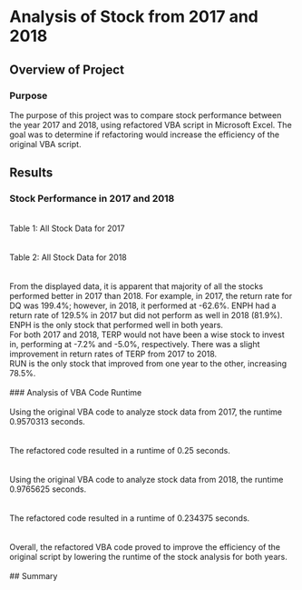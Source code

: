 # Analysis of Stock from 2017 and 2018

## Overview of Project

### Purpose
The purpose of this project was to compare stock performance between the year 2017 and 2018, using refactored VBA script in Microsoft Excel. The goal was to determine if refactoring would increase the efficiency of the original VBA script.
<br>
## Results
### Stock Performance in 2017 and 2018
<br>
Table 1: All Stock Data for 2017
<br>

<br>
<br>
Table 2: All Stock Data for 2018
<br>

<br>
<br>
From the displayed data, it is apparent that majority of all the stocks performed better in 2017 than 2018. For example, in 2017, the return rate for DQ was 199.4%; however, in 2018, it performed at -62.6%. ENPH had a return rate of 129.5% in 2017 but did not perform as well in 2018 (81.9%). ENPH is the only stock that performed well in both years. 
<br>
For both 2017 and 2018, TERP would not have been a wise stock to invest in, performing at -7.2% and -5.0%, respectively. There was a slight improvement in return rates of TERP from 2017 to 2018.
<br>
RUN is the only stock that improved from one year to the other, increasing 78.5%.
<br>
<br>
### Analysis of VBA Code Runtime
<br>
<br>
Using the original VBA code to analyze stock data from 2017, the runtime 0.9570313 seconds.
<br>

<br>
<br>
The refactored code resulted in a runtime of 0.25 seconds.
<br>

<br>
<br>
Using the original VBA code to analyze stock data from 2018, the runtime 0.9765625 seconds. 
<br>

<br>
<br>
The refactored code resulted in a runtime of 0.234375 seconds.
<br>

<br>
<br>
Overall, the refactored VBA code proved to improve the efficiency of the original script by lowering the runtime of the stock analysis for both years.
<br>
<br>
## Summary
